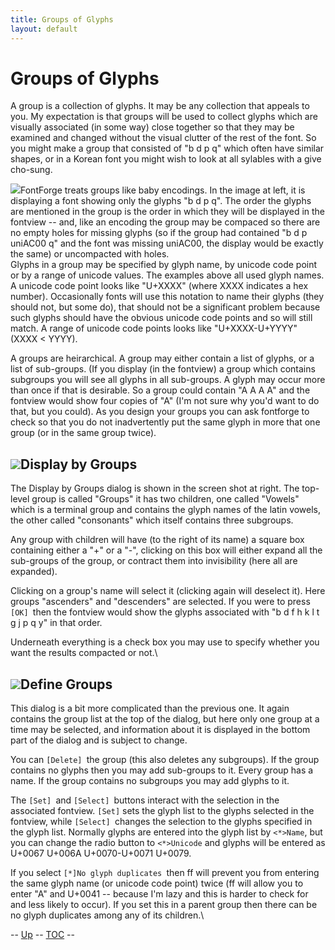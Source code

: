 ```yaml
---
title: Groups of Glyphs
layout: default
---
```



Groups of Glyphs
================

A group is a collection of glyphs. It may be any collection that appeals
to you. My expectation is that groups will be used to collect glyphs
which are visually associated (in some way) close together so that they
may be examined and changed without the visual clutter of the rest of
the font. So you might make a group that consisted of "b d p q" which
often have similar shapes, or in a Korean font you might wish to look at
all sylables with a give cho-sung.

![](img/fontview-grouped.png)FontForge treats groups like baby encodings. In
the image at left, it is displaying a font showing only the glyphs "b d
p q". The order the glyphs are mentioned in the group is the order in
which they will be displayed in the fontview -- and, like an encoding
the group may be compaced so there are no empty holes for missing glyphs
(so if the group had contained "b d p uniAC00 q" and the font was
missing uniAC00, the display would be exactly the same) or uncompacted
with holes.\
 Glyphs in a group may be specified by glyph name, by unicode code point
or by a range of unicode values. The examples above all used glyph
names. A unicode code point looks like "U+XXXX" (where XXXX indicates a
hex number). Occasionally fonts will use this notation to name their
glyphs (they should not, but some do), that should not be a significant
problem because such glyphs should have the obvious unicode code points
and so will still match. A range of unicode code points looks like
"U+XXXX-U+YYYY" (XXXX \< YYYY).

A groups are heirarchical. A group may either contain a list of glyphs,
or a list of sub-groups. (If you display (in the fontview) a group which
contains subgroups you will see all glyphs in all sub-groups. A glyph
may occur more than once if that is desirable. So a group could contain
"A A A A" and the fontview would show four copies of "A" (I'm not sure
why you'd want to do that, but you could). As you design your groups you
can ask fontforge to check so that you do not inadvertently put the same
glyph in more that one group (or in the same group twice).

![](img/displaygroups.png)Display by Groups
---------------------------------------

The Display by Groups dialog is shown in the screen shot at right. The
top-level group is called "Groups" it has two children, one called
"Vowels" which is a terminal group and contains the glyph names of the
latin vowels, the other called "consonants" which itself contains three
subgroups.

Any group with children will have (to the right of its name) a square
box containing either a "+" or a "-", clicking on this box will either
expand all the sub-groups of the group, or contract them into
invisibility (here all are expanded).

Clicking on a group's name will select it (clicking again will deselect
it). Here groups "ascenders" and "descenders" are selected. If you were
to press `[OK] `then the fontview would show the glyphs associated with
"b d f h k l t g j p q y" in that order.

Underneath everything is a check box you may use to specify whether you
want the results compacted or not.\

![](img/definegroups.png)Define Groups
----------------------------------

This dialog is a bit more complicated than the previous one. It again
contains the group list at the top of the dialog, but here only one
group at a time may be selected, and information about it is displayed
in the bottom part of the dialog and is subject to change.

You can `[Delete] `the group (this also deletes any subgroups). If the
group contains no glyphs then you may add sub-groups to it. Every group
has a name. If the group contains no subgroups you may add glyphs to it.

The `[Set] `and `[Select] `buttons interact with the selection in the
associated fontview. `[Set]` sets the glyph list to the glyphs selected
in the fontview, while `[Select] `changes the selection to the glyphs
specified in the glyph list. Normally glyphs are entered into the glyph
list by `<*>Name`, but you can change the radio button to `<*>Unicode`
and glyphs will be entered as U+0067 U+006A U+0070-U+0071 U+0079.

If you select `[*]No glyph duplicates `then ff will prevent you from
entering the same glyph name (or unicode code point) twice (ff will
allow you to enter "A" and U+0041 -- because I'm lazy and this is harder
to check for and less likely to occur). If you set this in a parent
group then there can be no glyph duplicates among any of its children.\

-- [Up](encodingmenu.html) -- [TOC](overview.html) --
